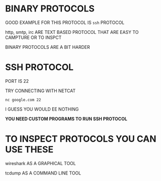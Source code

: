 # BINARY PROTOCOLS

GOOD EXAMPLE FOR THIS PROTOCOL IS `ssh` PROTOCOL

http, smtp, irc ARE TEXT BASED PROTOCOL THAT ARE EASY TO CAMPTURE OR TO INSPCT

BINARY PROTOCOLS ARE A BIT HARDER

# SSH PROTOCOL

PORT IS 22

TRY CONNECTING WITH NETCAT

```
nc google.com 22
```

I GUESS YOU WOULD EE NOTHING

**YOU NEED CUSTOM PROGRAMS TO RUN SSH PROTOCOL**

# TO INSPECT PROTOCOLS YOU CAN USE THESE

wireshark AS A GRAPHICAL TOOL

tcdump AS A COMMAND LINE TOOL

